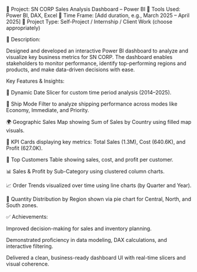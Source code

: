 🔹 Project: SN CORP Sales Analysis Dashboard – Power BI
🔧 Tools Used: Power BI, DAX, Excel
📅 Time Frame: [Add duration, e.g., March 2025 – April 2025]
📁 Project Type: Self-Project / Internship / Client Work (choose appropriately)

📌 Description:

Designed and developed an interactive Power BI dashboard to analyze and visualize key business metrics for SN CORP. The dashboard enables stakeholders to monitor performance, identify top-performing regions and products, and make data-driven decisions with ease.

Key Features & Insights:

📅 Dynamic Date Slicer for custom time period analysis (2014–2025).

🚚 Ship Mode Filter to analyze shipping performance across modes like Economy, Immediate, and Priority.

🌍 Geographic Sales Map showing Sum of Sales by Country using filled map visuals.

💸 KPI Cards displaying key metrics: Total Sales (1.3M), Cost (640.6K), and Profit (627.0K).

👤 Top Customers Table showing sales, cost, and profit per customer.

📊 Sales & Profit by Sub-Category using clustered column charts.

📈 Order Trends visualized over time using line charts (by Quarter and Year).

🥧 Quantity Distribution by Region shown via pie chart for Central, North, and South zones.

✅ Achievements:

Improved decision-making for sales and inventory planning.

Demonstrated proficiency in data modeling, DAX calculations, and interactive filtering.

Delivered a clean, business-ready dashboard UI with real-time slicers and visual coherence.
